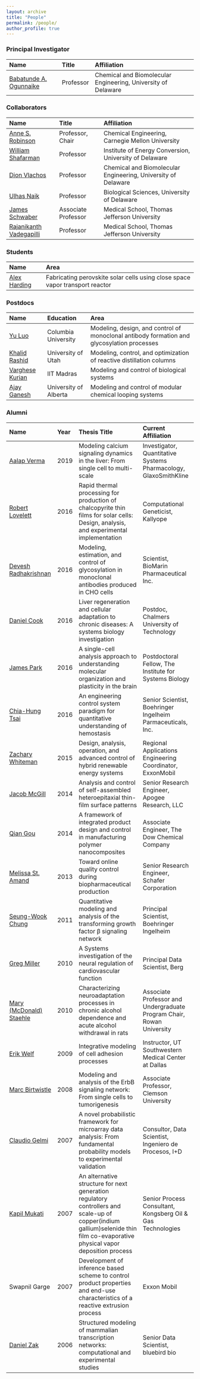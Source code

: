 ```yaml
---
layout: archive
title: "People"
permalink: /people/
author_profile: true
---
```


### Principal Investigator

|Name|Title|Affiliation|
|:-|:-|:-|
|[Babatunde A. Ogunnaike](http://research.che.udel.edu/research_groups/systems/)|Professor|Chemical and Biomolecular Engineering, University of Delaware|

### Collaborators

|Name|Title|Affiliation|
|:-|:-|:-|
|[Anne S. Robinson](https://www.cmu.edu/cheme/people/faculty/anne-s-robinson.html)|Professor, Chair|Chemical Engineering, Carnegie Mellon University|
|[William Shafarman](https://mseg.udel.edu/people/shafarman/)|Professor|Institute of Energy Conversion, University of Delaware|
|[Dion Vlachos](https://www.che.udel.edu/people/faculty/vlachos/)|Professor|Chemical and Biomolecular Engineering, University of Delaware|
|[Ulhas Naik](https://www.jefferson.edu/university/life-sciences/faculty-staff/faculty/naik.html)|Professor|Biological Sciences, University of Delaware|
|[James Schwaber](https://www.jefferson.edu/university/jmc/departments/pathology/faculty/schwaber.html)|Associate Professor|Medical School, Thomas Jefferson University|
|[Rajanikanth Vadegapilli](https://www.jefferson.edu/university/research/researcher/researcher-faculty/vadigepalli-laboratory.html)|Professor|Medical School, Thomas Jefferson University|

### Students

|Name|Area|
|:-|:-|
|[Alex Harding](https://www.linkedin.com/in/alexander-harding-8161a5187/)|Fabricating perovskite solar cells using close space vapor transport reactor|

### Postdocs

|Name|Education|Area|
| :- | :- | :- |
|[Yu Luo](https://l16cn.github.io)|Columbia University|Modeling, design, and control of monoclonal antibody formation and glycosylation processes|
|[Khalid Rashid](https://www.linkedin.com/in/khalid-rashid-7971a6b2/)|University of Utah|Modeling, control, and optimization of reactive distillation columns|
|[Varghese Kurian](https://scholar.google.com/citations?hl=en&user=o6VVZzMAAAAJ)|IIT Madras|Modeling and control of biological systems|
|[Ajay Ganesh](https://scholar.google.com/citations?hl=en&user=nRcHeI0AAAAJ)|University of Alberta|Modeling and control of modular chemical looping systems|

<!-- |[Navid Ghadipasha](https://www.linkedin.com/in/navid-ghadipasha-1b9744134/)|Louisiana State University|Modeling and control of chronic obstructive pulmonary disease| -->
<!-- |[Vivek Shankar Pinnamaraju](https://www.researchgate.net/profile/Vivek_Pinnamaraju2)|IIT Madras|Modeling and control of modular chemical looping systems| -->

### Alumni

|Name|Year|Thesis Title|Current Affiliation|
|:-|:-|:-|:-|
|[Aalap Verma](https://www.linkedin.com/in/aalap-verma-ba77a013/)|2019|Modeling calcium signaling dynamics in the liver: From single cell to multi-scale|Investigator, Quantitative Systems Pharmacology, GlaxoSmithKline|
|[Robert Lovelett](https://www.linkedin.com/in/robertlovelett/)|2016|Rapid thermal processing for production of chalcopyrite thin films for solar cells: Design, analysis, and experimental implementation|Computational Geneticist, Kallyope|
|[Devesh Radhakrishnan](https://www.linkedin.com/in/devesh-radhakrishnan-a1aba22b/)|2016|Modeling, estimation, and control of glycosylation in monoclonal antibodies produced in CHO cells|Scientist, BioMarin Pharmaceutical Inc.|
|[Daniel Cook](https://scholar.google.com/citations?user=BzV2TlwAAAAJ&hl=en)|2016|Liver regeneration and cellular adaptation to chronic diseases: A systems biology investigation|Postdoc, Chalmers University of Technology|
|[James Park](https://www.linkedin.com/in/james-park-33431229/)|2016|A single-cell analysis approach to understanding molecular organization and plasticity in the brain|Postdoctoral Fellow, The Institute for Systems Biology|
|[Chia-Hung Tsai](https://www.linkedin.com/in/chia-hung-tsai-0a889a30/)|2016|An engineering control system paradigm for quantitative understanding of hemostasis|Senior Scientist, Boehringer Ingelheim Parmaceuticals, Inc.|
|[Zachary Whiteman](https://www.linkedin.com/in/zack-whiteman-35969332/)|2015|Design, analysis, operation, and advanced control of hybrid renewable energy systems|Regional Applications Engineering Coordinator, ExxonMobil|
|[Jacob McGill](https://www.linkedin.com/in/jacob-mcgill-b712b123/)|2014|Analysis and control of self-assembled heteroepitaxial thin-film surface patterns|Senior Research Engineer, Apogee Research, LLC|
|[Qian Gou](https://www.linkedin.com/in/qian-gou-63456750/)|2014|A framework of integrated product design and control in manufacturing polymer nanocomposites|Associate Engineer, The Dow Chemical Company|
|[Melissa St. Amand](https://www.linkedin.com/in/melissa-st-amand-015b384/)|2013|Toward online quality control during biopharmaceutical production|Senior Research Engineer, Schafer Corporation|
|[Seung-Wook Chung](https://www.linkedin.com/in/seung-wook-chung-b72b5154/)|2011|Quantitative modeling and analysis of the transforming growth factor β signaling network|Principal Scientist, Boehringer Ingelheim|
|[Greg Miller](https://www.linkedin.com/in/greg-miller-51413b48/)|2010   |A Systems investigation of the neural regulation of cardiovascular function    |Principal Data Scientist, Berg|
|[Mary (McDonald) Staehle](https://engineering.rowan.edu/faculty_staff/listing/staehle-mary.html)|2010|Characterizing neuroadaptation processes in chronic alcohol dependence and acute alcohol withdrawal in rats|Associate Professor and Undergraduate Program Chair, Rowan University|
|[Erik Welf](https://www.linkedin.com/in/erik-welf-95610610/)|2009|Integrative modeling of cell adhesion processes|Instructor, UT Southwestern Medical Center at Dallas|
|[Marc Birtwistle](http://www.birtwistlelab.com)|2008|Modeling and analysis of the ErbB signaling network: From single cells to tumorigenesis|Associate Professor, Clemson University|
|[Claudio Gelmi](https://www.linkedin.com/in/claudiogelmi/)|2007|A novel probabilistic framework for microarray data analysis: From fundamental probability models to experimental validation|Consultor, Data Scientist, Ingeniero de Procesos, I+D|
|[Kapil Mukati](https://www.linkedin.com/in/kapilmukati/)|2007|An alternative structure for next generation regulatory controllers and scale-up of copper(indium gallium)selenide thin film co-evaporative physical vapor deposition process|Senior Process Consultant, Kongsberg Oil & Gas Technologies|
|Swapnil Garge|2007|Development of inference based scheme to control product properties and end-use characteristics of a reactive extrusion process|Exxon Mobil|
|[Daniel Zak](https://www.linkedin.com/in/danieledwardzak/)|2006|Structured modeling of mammalian transcription networks: computational and experimental studies|Senior Data Scientist, bluebird bio|